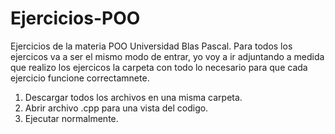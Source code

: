 # Ejercicios-POO
Ejercicios de la materia POO Universidad Blas Pascal.
Para todos los ejercicos va a ser el mismo modo de entrar, yo voy a ir adjuntando a medida que realizo los ejercicos la carpeta con todo lo necesario para que cada ejercicio funcione correctamnete.
1. Descargar todos los archivos en una misma carpeta.
2. Abrir archivo .cpp para una vista del codigo.
3. Ejecutar normalmente.
